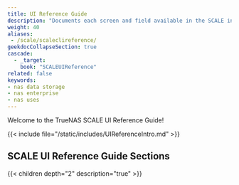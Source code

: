 ```yaml
---
title: UI Reference Guide
description: "Documents each screen and field available in the SCALE interface. Articles are organized parallel to the SCALE interface layout."
weight: 40
aliases: 
 - /scale/scaleclireference/
geekdocCollapseSection: true
cascade:
  - _target:
    book: "SCALEUIReference"
related: false
keywords:
- nas data storage
- nas enterprise 
- nas uses
---
```


Welcome to the TrueNAS SCALE UI Reference Guide!

{{< include file="/static/includes/UIReferenceIntro.md" >}}

<div class="noprint">

## SCALE UI Reference Guide Sections

{{< children depth="2" description="true" >}}

</div>
